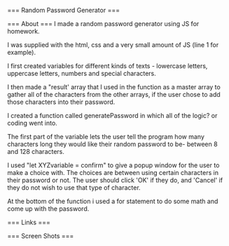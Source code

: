 === Random Password Generator ===

=== About ===
I made a random password generator using JS for homework.

I was supplied with the html, css and a very small amount of JS (line 1 for example).

I first created variables for different kinds of texts - lowercase letters, uppercase letters, numbers and special characters.

I then made a "result' array that I used in the function as a master array to gather all of the characters from the other arrays, if the user chose to add those characters into their password.

I created a function called generatePassword in which all of the logic? or coding went into.

The first part of the variable lets the user tell the program how many characters long they would like their random password to be- between 8 and 128 characters.

I used "let XYZvariable = confirm" to give a popup window for the user to make a choice with. The choices are between using certain characters in their password or not. The user should click 'OK' if they do, and 'Cancel' if they do not wish to use that type of character.

At the bottom of the function i used a for statement to do some math and come up with the password.

=== Links ===


=== Screen Shots ===